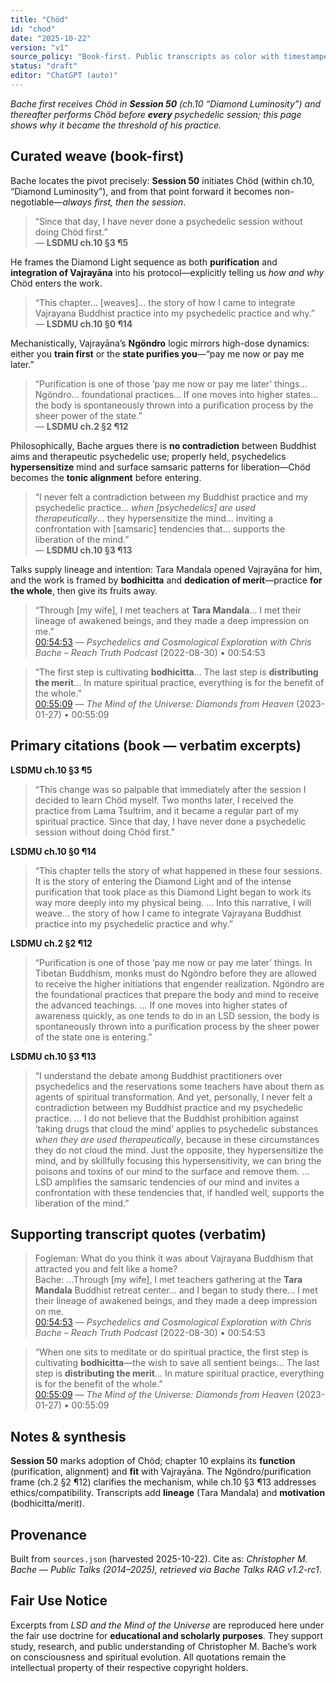 ```yaml
---
title: "Chöd"
id: "chod"
date: "2025-10-22"
version: "v1"
source_policy: "Book-first. Public transcripts as color with timestamped links."
status: "draft"
editor: "ChatGPT (auto)"
---
```


*Bache first receives Chöd in **Session 50** (ch.10 “Diamond Luminosity”) and thereafter performs Chöd before **every** psychedelic session; this page shows why it became the threshold of his practice.*

## Curated weave (book-first)

Bache locates the pivot precisely: **Session 50** initiates Chöd (within ch.10, “Diamond Luminosity”), and from that point forward it becomes non-negotiable—*always first, then the session*.

> “Since that day, I have never done a psychedelic session without doing Chöd first.”  
> — **LSDMU ch.10 §3 ¶5**

He frames the Diamond Light sequence as both **purification** and **integration of Vajrayāna** into his protocol—explicitly telling us *how and why* Chöd enters the work.

> “This chapter… [weaves]… the story of how I came to integrate Vajrayana Buddhist practice into my psychedelic practice and why.”  
> — **LSDMU ch.10 §0 ¶14**

Mechanistically, Vajrayāna’s **Ngöndro** logic mirrors high-dose dynamics: either you **train first** or the **state purifies you**—“pay me now or pay me later.”

> “Purification is one of those ‘pay me now or pay me later’ things… Ngöndro… foundational practices… If one moves into higher states… the body is spontaneously thrown into a purification process by the sheer power of the state.”  
> — **LSDMU ch.2 §2 ¶12**

Philosophically, Bache argues there is **no contradiction** between Buddhist aims and therapeutic psychedelic use; properly held, psychedelics **hypersensitize** mind and surface samsaric patterns for liberation—Chöd becomes the **tonic alignment** before entering.

> “I never felt a contradiction between my Buddhist practice and my psychedelic practice… *when [psychedelics] are used therapeutically*… they hypersensitize the mind… inviting a confrontation with [samsaric] tendencies that… supports the liberation of the mind.”  
> — **LSDMU ch.10 §3 ¶13**

Talks supply lineage and intention: Tara Mandala opened Vajrayāna for him, and the work is framed by **bodhicitta** and **dedication of merit**—practice **for the whole**, then give its fruits away.

> “Through [my wife], I met teachers at **Tara Mandala**… I met their lineage of awakened beings, and they made a deep impression on me.”  
> [00:54:53](https://youtu.be/FEQ8ony19sk?t=3293) — *Psychedelics and Cosmological Exploration with Chris Bache – Reach Truth Podcast* (2022-08-30) • 00:54:53

> “The first step is cultivating **bodhicitta**… The last step is **distributing the merit**… In mature spiritual practice, everything is for the benefit of the whole.”  
> [00:55:09](https://youtu.be/ec0elBHJXAc?t=3309) — *The Mind of the Universe: Diamonds from Heaven* (2023-01-27) • 00:55:09

## Primary citations (book — verbatim excerpts)

**LSDMU ch.10 §3 ¶5**  
> “This change was so palpable that immediately after the session I decided to learn Chöd myself. Two months later, I received the practice from Lama Tsultrim, and it became a regular part of my spiritual practice. Since that day, I have never done a psychedelic session without doing Chöd first.”

**LSDMU ch.10 §0 ¶14**  
> “This chapter tells the story of what happened in these four sessions. It is the story of entering the Diamond Light and of the intense purification that took place as this Diamond Light began to work its way more deeply into my physical being. … Into this narrative, I will weave… the story of how I came to integrate Vajrayana Buddhist practice into my psychedelic practice and why.”

**LSDMU ch.2 §2 ¶12**  
> “Purification is one of those ‘pay me now or pay me later’ things. In Tibetan Buddhism, monks must do Ngöndro before they are allowed to receive the higher initiations that engender realization. Ngöndro are the foundational practices that prepare the body and mind to receive the advanced teachings. … If one moves into higher states of awareness quickly, as one tends to do in an LSD session, the body is spontaneously thrown into a purification process by the sheer power of the state one is entering.”

**LSDMU ch.10 §3 ¶13**  
> “I understand the debate among Buddhist practitioners over psychedelics and the reservations some teachers have about them as agents of spiritual transformation. And yet, personally, I never felt a contradiction between my Buddhist practice and my psychedelic practice. … I do not believe that the Buddhist prohibition against ‘taking drugs that cloud the mind’ applies to psychedelic substances *when they are used therapeutically*, because in these circumstances they do not cloud the mind. Just the opposite, they hypersensitize the mind, and by skillfully focusing this hypersensitivity, we can bring the poisons and toxins of our mind to the surface and remove them. … LSD amplifies the samsaric tendencies of our mind and invites a confrontation with these tendencies that, if handled well, supports the liberation of the mind.”

## Supporting transcript quotes (verbatim)

> Fogleman: What do you think it was about Vajrayana Buddhism that attracted you and felt like a home?  
> Bache: …Through [my wife], I met teachers gathering at the **Tara Mandala** Buddhist retreat center… and I began to study there… I met their lineage of awakened beings, and they made a deep impression on me.  
[00:54:53](https://youtu.be/FEQ8ony19sk?t=3293) — *Psychedelics and Cosmological Exploration with Chris Bache – Reach Truth Podcast* (2022-08-30) • 00:54:53

> “When one sits to meditate or do spiritual practice, the first step is cultivating **bodhicitta**—the wish to save all sentient beings… The last step is **distributing the merit**… In mature spiritual practice, everything is for the benefit of the whole.”  
[00:55:09](https://youtu.be/ec0elBHJXAc?t=3309) — *The Mind of the Universe: Diamonds from Heaven* (2023-01-27) • 00:55:09

## Notes & synthesis
**Session 50** marks adoption of Chöd; chapter 10 explains its **function** (purification, alignment) and **fit** with Vajrayāna. The Ngöndro/purification frame (ch.2 §2 ¶12) clarifies the mechanism, while ch.10 §3 ¶13 addresses ethics/compatibility. Transcripts add **lineage** (Tara Mandala) and **motivation** (bodhicitta/merit).

## Provenance
Built from `sources.json` (harvested 2025-10-22). Cite as: *Christopher M. Bache — Public Talks (2014–2025), retrieved via Bache Talks RAG v1.2-rc1*.

## Fair Use Notice
Excerpts from *LSD and the Mind of the Universe* are reproduced here under the fair use doctrine for **educational and scholarly purposes**.
They support study, research, and public understanding of Christopher M. Bache’s work on consciousness and spiritual evolution.
All quotations remain the intellectual property of their respective copyright holders.
